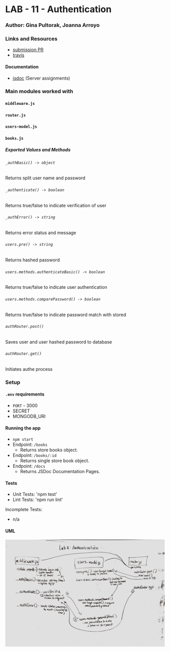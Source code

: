 # LAB - 11 - Authentication

### Author: Gina Pultorak, Joanna Arroyo

### Links and Resources
* [submission PR](https://github.com/ginapult-401-advanced-javascript/lab-11-authentication/pull/5)
* [travis](https://travis-ci.com/ginapult-401-advanced-javascript/lab-11-authentication)

#### Documentation
* [jsdoc](https://lab-11-authentication-gpja.herokuapp.com/docs) (Server assignments)

### Main modules worked with
#### `middleware.js`
#### `router.js`
#### `users-model.js`
#### `books.js`

##### Exported Values and Methods

###### `_authBasic() -> object`
Returns split user name and password
###### `_authenticate() -> boolean`
Returns true/false to indicate verification of user
###### `_authError() -> string`
Returns error status and message
###### `users.pre() -> string`
Returns hashed password
###### `users.methods.authenticateBasic() -> boolean`
Returns true/false to indicate user authentication
###### `users.methods.comparePassword() -> boolean`
Returns true/false to indicate password match with stored
###### `authRouter.post()`
Saves user and user hashed password to database
###### `authRouter.get()`
Initiates authe process

### Setup
#### `.env` requirements
* `PORT` - 3000
* SECRET
* MONGODB_URI

#### Running the app
* `npm start`
* Endpoint: `/books`
  * Returns store books object.
* Endpoint: `/books/:id`
  * Returns single store book object.
* Endpoint: `/docs`
  * Returns JSDoc Documentation Pages.
  
#### Tests
* Unit Tests: 'npm test'
* Lint Tests: 'npm run lint'

Incomplete Tests:
- n/a

#### UML
![UML Diagram](uml.jpg)
